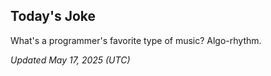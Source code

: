 ## Today's Joke
What's a programmer's favorite type of music? Algo-rhythm.

*Updated May 17, 2025 (UTC)*
